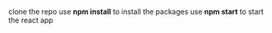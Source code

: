 clone the repo
use **npm install** to install the packages
use **npm start** to start the react app
